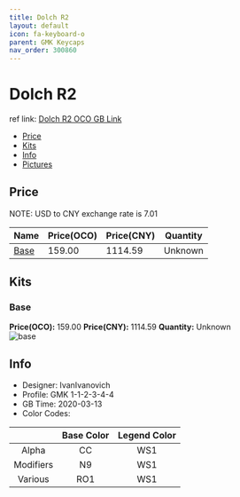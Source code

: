 ```yaml
---
title: Dolch R2 
layout: default
icon: fa-keyboard-o
parent: GMK Keycaps
nav_order: 300860
---
```


# Dolch R2 

ref link: [Dolch R2 OCO GB Link](https://www.originativeco.com/products/dolch)  
* [Price](#price)  
* [Kits](#kits)  
* [Info](#info)  
* [Pictures](#pictures)  


## Price  

NOTE: USD to CNY exchange rate is 7.01

| Name          | Price(OCO)    |  Price(CNY) | Quantity |
| ------------- | ------------ |  ---------- | -------- |
|[Base](#base)|159.00|1114.59|Unknown|


## Kits  
### Base  
**Price(OCO):** 159.00    **Price(CNY):** 1114.59    **Quantity:** Unknown  
<img src="{{ 'assets/images/gmk-keycaps/dolchr2/kits_pics/base.png' | relative_url }}" alt="base" class="image featured">


## Info  
* Designer: IvanIvanovich  
* Profile: GMK 1-1-2-3-4-4  
* GB Time: 2020-03-13  
* Color Codes:  

| |Base Color     | Legend Color
| :-------------: | :-------------: | :------------:
|Alpha|CC|WS1
|Modifiers|N9|WS1
|Various|RO1|WS1
